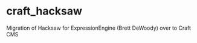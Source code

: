 craft_hacksaw
=============

Migration of Hacksaw for ExpressionEngine (Brett DeWoody) over to Craft CMS
